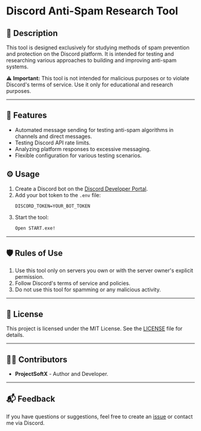 # Discord Anti-Spam Research Tool

## 📖 Description
This tool is designed exclusively for studying methods of spam prevention and protection on the Discord platform. It is intended for testing and researching various approaches to building and improving anti-spam systems.

⚠️ **Important:** This tool is not intended for malicious purposes or to violate Discord's terms of service. Use it only for educational and research purposes.

---

## 🚀 Features
- Automated message sending for testing anti-spam algorithms in channels and direct messages.
- Testing Discord API rate limits.
- Analyzing platform responses to excessive messaging.
- Flexible configuration for various testing scenarios.

## ⚙️ Usage
1. Create a Discord bot on the [Discord Developer Portal](https://discord.com/developers/applications).
2. Add your bot token to the `.env` file:
   ```
   DISCORD_TOKEN=YOUR_BOT_TOKEN
   ```
3. Start the tool:
   ```bash
   Open START.exe!
   ```

---

## 🛡️ Rules of Use
1. Use this tool only on servers you own or with the server owner's explicit permission.
2. Follow Discord's terms of service and policies.
3. Do not use this tool for spamming or any malicious activity.

---

## 📜 License
This project is licensed under the MIT License. See the [LICENSE](./LICENSE) file for details.

---

## 🧑‍💻 Contributors
- **ProjectSoftX** - Author and Developer.

---

## 📬 Feedback
If you have questions or suggestions, feel free to create an [issue](https://github.com/ProjectSoftX/discord-anti-spam-research/issues) or contact me via Discord.
